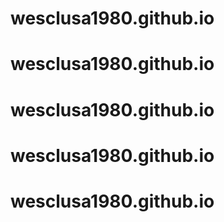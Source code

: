 # wesclusa1980.github.io
# wesclusa1980.github.io
# wesclusa1980.github.io
# wesclusa1980.github.io
# wesclusa1980.github.io
